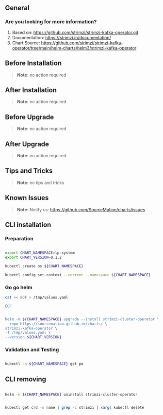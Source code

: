 ## General

### Are you looking for more information?

1. Based on: https://github.com/strimzi/strimzi-kafka-operator.git
2. Documentation: https://strimzi.io/documentation/
3. Chart Source: https://github.com/strimzi/strimzi-kafka-operator/tree/main/helm-charts/helm3/strimzi-kafka-operator


## Before Installation


> **Note:**
> no action required

## After Installation

> **Note:**
> no action required

## Before Upgrade

> **Note:**
> no action required

## After Upgrade

> **Note:**
> no action required


## Tips and Tricks

> **Note:**
> no tips and tricks


## Known Issues

> **Note:**
> Notify us: https://github.com/SourceMation/charts/issues



## CLI installation

### Preparation

```bash

export CHART_NAMESPACE=lp-system
export CHART_VERSION=0.1.2

kubectl create ns ${CHART_NAMESPACE}

kubectl config set-context --current --namespace ${CHART_NAMESPACE}

```

### Go go helm

``` bash
cat << EOF > /tmp/values.yaml

EOF 


helm -n ${CHART_NAMESPACE} upgrade --install strimzi-cluster-operator \
--repo https://sourcemation.github.io/charts/ \
strimzi-kafka-operator \
-f /tmp/values.yaml \
--version ${CHART_VERSION}

```

### Validation and Testing

```bash

kubectl -n ${CHART_NAMESPACE} get po


```

## CLI removing

```bash

helm -n ${CHART_NAMESPACE} uninstall strimzi-cluster-operator


kubectl get crd -o name | grep -i strimzi | xargs kubectl delete


```

